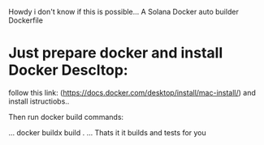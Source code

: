 Howdy i don't know if this is possible...
A Solana Docker auto builder Dockerfile

# Just prepare docker and install Docker Descltop:
follow this link:
(https://docs.docker.com/desktop/install/mac-install/)
and install istructiobs..

Then run docker build commands:

...
docker buildx build .
...
Thats it it builds and tests for you
